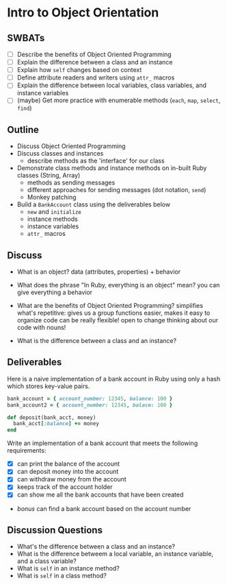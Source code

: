 Intro to Object Orientation
===

## SWBATs
- [ ] Describe the benefits of Object Oriented Programming
- [ ] Explain the difference between a class and an instance
- [ ] Explain how `self` changes based on context
- [ ] Define attribute readers and writers using `attr_` macros
- [ ] Explain the difference between local variables, class variables, and instance variables
- [ ] (maybe) Get more practice with enumerable methods (`each`, `map`, `select`, `find`)

## Outline
- Discuss Object Oriented Programming
- Discuss classes and instances
  - describe methods as the 'interface' for our class
- Demonstrate class methods and instance methods on in-built Ruby classes (String, Array)
  - methods as sending messages
  - different approaches for sending messages (dot notation, `send`)
  - Monkey patching
- Build a `BankAccount` class using the deliverables below
  - `new` and `initialize`
  - instance methods
  - instance variables
  - `attr_` macros


## Discuss
- What is an object?
  data (attributes, properties) + behavior
- What does the phrase "In Ruby, everything is an object" mean?
  you can give everything a behavior
- What are the benefits of Object Oriented Programming?
  simplifies what's repetitive: gives us a group functions
  easier, makes it easy to organize code
  can be really flexible! open to change
  thinking about our code with nouns!

- What is the difference between a class and an instance?

## Deliverables

Here is a naive implementation of a bank account in Ruby using only a hash which stores key-value pairs.

```rb
bank_account = { account_number: 12345, balance: 100 }
bank_account2 = { account_number: 12345, balace: 100 }

def deposit(bank_acct, money)
  bank_acct[:balance] += money
end
```

Write an implementation of a bank account that meets the following requirements:

- [x] can print the balance of the account
- [x] can deposit money into the account
- [x] can withdraw money from the account
- [x] keeps track of the account holder
- [x] can show me all the bank accounts that have been created
- *bonus* can find a bank account based on the account number

## Discussion Questions
- What's the difference between a class and an instance?
- What is the difference betweem a local variable, an instance variable, and a class variable?
- What is `self` in an instance method?
- What is `self` in a class method?